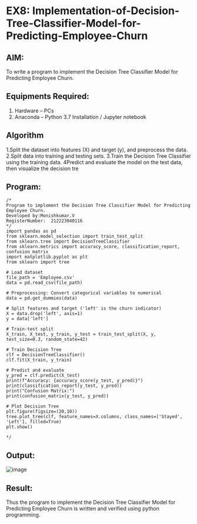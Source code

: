 # EX8: Implementation-of-Decision-Tree-Classifier-Model-for-Predicting-Employee-Churn

## AIM:
To write a program to implement the Decision Tree Classifier Model for Predicting Employee Churn.

## Equipments Required:
1. Hardware – PCs
2. Anaconda – Python 3.7 Installation / Jupyter notebook

## Algorithm
1.Split the dataset into features (X) and target (y), and preprocess the data.
2.Split data into training and testing sets.
3.Train the Decision Tree Classifier using the training data.
4Predict and evaluate the model on the test data, then visualize the decision tre  

## Program:
```
/*
Program to implement the Decision Tree Classifier Model for Predicting Employee Churn.
Developed by:Monishkumar.V
RegisterNumber:  212223040116
*/
import pandas as pd
from sklearn.model_selection import train_test_split
from sklearn.tree import DecisionTreeClassifier
from sklearn.metrics import accuracy_score, classification_report, confusion_matrix
import matplotlib.pyplot as plt
from sklearn import tree

# Load dataset
file_path = 'Employee.csv'
data = pd.read_csv(file_path)

# Preprocessing: Convert categorical variables to numerical
data = pd.get_dummies(data)

# Split features and target ('left' is the churn indicator)
X = data.drop('left', axis=1)
y = data['left']

# Train-test split
X_train, X_test, y_train, y_test = train_test_split(X, y, test_size=0.3, random_state=42)

# Train Decision Tree
clf = DecisionTreeClassifier()
clf.fit(X_train, y_train)

# Predict and evaluate
y_pred = clf.predict(X_test)
print(f"Accuracy: {accuracy_score(y_test, y_pred)}")
print(classification_report(y_test, y_pred))
print("Confusion Matrix:")
print(confusion_matrix(y_test, y_pred))

# Plot Decision Tree
plt.figure(figsize=(20,10))
tree.plot_tree(clf, feature_names=X.columns, class_names=['Stayed', 'Left'], filled=True)
plt.show()

*/
```

## Output:
![image](https://github.com/user-attachments/assets/567acd7c-1213-4c84-a66c-9097588efd5b)

## Result:
Thus the program to implement the  Decision Tree Classifier Model for Predicting Employee Churn is written and verified using python programming.
